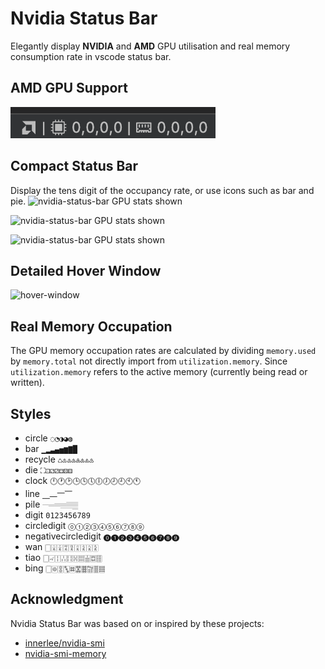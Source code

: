 # Nvidia Status Bar

Elegantly display **NVIDIA** and **AMD** GPU utilisation and real memory consumption rate in vscode status bar.

## AMD GPU Support

![amd-status-bar GPU stats shown](images/amd-status-bar.png)

## Compact Status Bar
Display the tens digit of the occupancy rate, or use icons such as bar and pie.
![nvidia-status-bar GPU stats shown](images/nvidia-status-bar.png)

![nvidia-status-bar GPU stats shown](images/pie.png)

![nvidia-status-bar GPU stats shown](images/pile.png)


## Detailed Hover Window

![hover-window](images/hover.png)

## Real Memory Occupation

The GPU memory occupation rates are calculated by dividing `memory.used` by `memory.total` not directly import from `utilization.memory`. Since `utilization.memory` refers to the active memory (currently being read or written).

## Styles

* circle `◌◔◑◕◍`
* bar `▁▂▃▄▅▆▇█`
* recycle `♺♳♴♵♶♷♸♹`
* die `⛶⚀⚁⚂⚃⚄⚅`
* clock `🕛🕐🕑🕒🕓🕔🕕🕖🕗🕘🕙🕚`
* line `⎽⎼⎻⎺`
* pile `𝄖𝄗𝄘𝄙𝄚𝄛`
* digit `0123456789`
* circledigit `🄋➀➁➂➃➄➅➆➇➈`
* negativecircledigit `🄌➊➋➌➍➎➏➐➑➒`
* wan `🀆🀈🀉🀊🀋🀌🀍🀎🀏`
* tiao `🀆🀐🀑🀒🀓🀔🀕🀖🀗🀘`
* bing `🀆🀙🀚🀛🀜🀝🀞🀟🀠🀡`

## Acknowledgment
Nvidia Status Bar was based on or inspired by these projects:
* [innerlee/nvidia-smi](https://github.com/innerlee/nvidia-smi)
* [nvidia-smi-memory](https://github.com/yohan-pg/nvidia-smi-memory)
